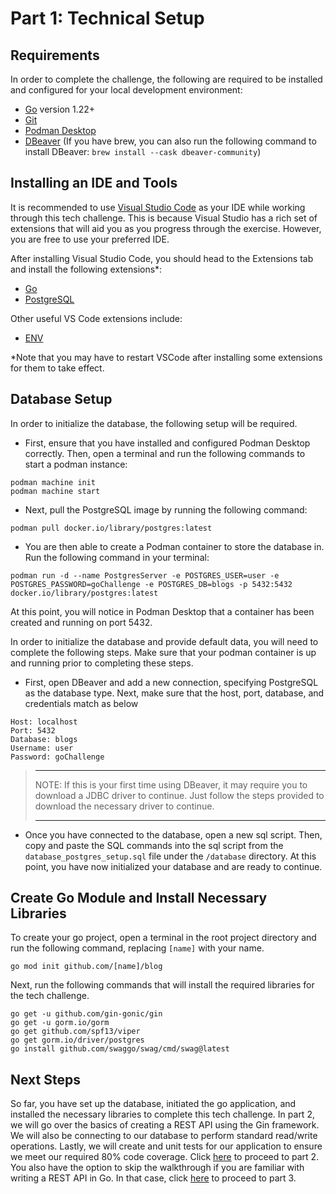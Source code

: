 # Part 1: Technical Setup

## Requirements

In order to complete the challenge, the following are required to be installed and configured for your local development environment:
- [Go](https://go.dev/doc/install) version 1.22+
- [Git](https://git-scm.com/downloads)
- [Podman Desktop](https://podman-desktop.io/)
- [DBeaver](https://dbeaver.io/download/) (If you have brew, you can also run the following command to install DBeaver: `brew install --cask dbeaver-community`)

## Installing an IDE and Tools

It is recommended to use [Visual Studio Code](https://code.visualstudio.com/) as your IDE while working through this tech challenge. This is because Visual Studio has a rich set of extensions that will aid you as you progress through the exercise. However, you are free to use your preferred IDE.

After installing Visual Studio Code, you should head to the Extensions tab and install the following extensions*:
- [Go](https://marketplace.visualstudio.com/items?itemName=golang.Go)
- [PostgreSQL](https://marketplace.visualstudio.com/items?itemName=ms-ossdata.vscode-postgresql)

Other useful VS Code extensions include:
- [ENV](https://marketplace.visualstudio.com/items?itemName=IronGeek.vscode-env)

*Note that you may have to restart VSCode after installing some extensions for them to take effect.

## Database Setup

In order to initialize the database, the following setup will be required.
- First, ensure that you have installed and configured Podman Desktop correctly. Then, open a terminal and run the following commands to start a podman instance:
```
podman machine init
podman machine start
```

- Next, pull the PostgreSQL image by running the following command:
```
podman pull docker.io/library/postgres:latest
```

- You are then able to create a Podman container to store the database in. Run the following command in your terminal:
```
podman run -d --name PostgresServer -e POSTGRES_USER=user -e POSTGRES_PASSWORD=goChallenge -e POSTGRES_DB=blogs -p 5432:5432 docker.io/library/postgres:latest
```
At this point, you will notice in Podman Desktop that a container has been created and running on port 5432.

In order to initialize the database and provide default data, you will need to complete the following steps. Make sure that your podman container is up and running prior to completing these steps.
- First, open DBeaver and add a new connection, specifying PostgreSQL as the database type. Next, make sure that the host, port, database, and credentials match as below
```
Host: localhost
Port: 5432
Database: blogs
Username: user
Password: goChallenge
```
> ---
> NOTE: If this is your first time using DBeaver, it may require you to download a JDBC driver to continue. Just follow the steps provided to download the necessary driver to continue.
> 
> ---

- Once you have connected to the database, open a new sql script. Then, copy and paste the SQL commands into the sql script from the `database_postgres_setup.sql` file under the `/database` directory. At this point, you have now initialized your database and are ready to continue.

## Create Go Module and Install Necessary Libraries

To create your go project, open a terminal in the root project directory and run the following command, replacing `[name]` with your name.
```
go mod init github.com/[name]/blog
```

Next, run the following commands that will install the required libraries for the tech challenge.
```
go get -u github.com/gin-gonic/gin
go get -u gorm.io/gorm
go get github.com/spf13/viper
go get gorm.io/driver/postgres
go install github.com/swaggo/swag/cmd/swag@latest
```

## Next Steps
So far, you have set up the database, initiated the go application, and installed the necessary libraries to complete this tech challenge. In part 2, we will go over the basics of creating a REST API using the Gin framework. We will also be connecting to our database to perform standard read/write operations. Lastly, we will create and unit tests for our application to ensure we meet our required 80% code coverage. Click [here](./2-REST-API-Walkthrough.md) to proceed to part 2. You also have the option to skip the walkthrough if you are familiar with writing a REST API in Go. In that case, click [here](./3-Challenge-Assignment.md) to proceed to part 3.